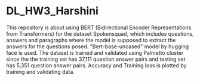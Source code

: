 # DL_HW3_Harshini

This repository is about using BERT (Bidirectional Encoder Representations from Transformers) for the dataset Spokensquad, which includes questions, answers and paragraphs where the model is supposed to extract the answers for the questions posed. 
"Bert-base-uncased" model by hugging face is used. 
The dataset is trained and validated using Palmetto cluster since the the training set has 37,111 question answer pairs and testing set has 5,351 question answer pairs. 
Accuracy and Training loss is plotted by training and validating data. 
